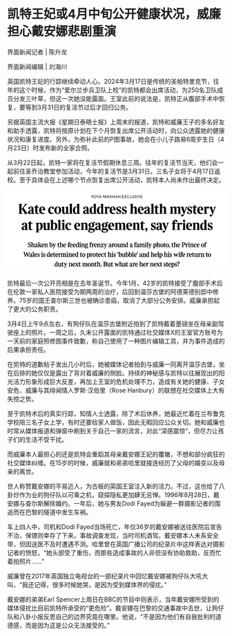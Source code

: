 # 凯特王妃或4月中旬公开健康状况，威廉担心戴安娜悲剧重演

界面新闻记者 | 陈升龙

界面新闻编辑 | 刘海川

英国凯特王妃的行踪继续牵动人心。2024年3月17日是传统的圣帕特里克节，往年的这个时候，作为“爱尔兰步兵卫队上校”的凯特都会出席活动，为250名卫队成员分发三叶草，但这一次她没能露面。王室此前的说法是，凯特正从腹部手术中恢复，要等到3月31日的复活节过后才回归公务。

另据英国主流大报《星期日泰晤士报》上周末的报道，凯特和威廉王子的多名好友和助手透露，凯特将按原计划在下个月恢复出席公开活动时，向公众透露她的健康状况和康复进度。另外，为弥补此前的P图事故，她会在小儿子路易6周岁生日（4月23日）时发布新的全家合照。

从3月22日起，凯特一家将在复活节假期休息三周。往年的复活节当天，他们会一起前往圣乔治教堂参加活动，今年的复活节是3月31日。三名子女将于4月17日返校。至于具体会在上述哪个节点恢复出席公开活动，凯特本人尚未作出最终决定。

![ef8f892a691192f24b4cb2577c807124.jpg](https://raw.githubusercontent.com/qqhsx/qqnews_image/main/2024/03/18/凯特王妃或4月中旬公开健康状况，威廉担心戴安娜悲剧重演/ef8f892a691192f24b4cb2577c807124.jpg)

凯特最后一次公开亮相是在去年圣诞节。今年1月，42岁的凯特接受了腹部手术后在伦敦一家私人医院接受为期两周的治疗，后回到温莎古堡的阿德莱德别邸中修养。75岁的国王查尔斯三世也被确诊患癌，取消了大部分公务安排。威廉承担起了更大的公务职责。

3月4日上午9点左右，有狗仔队在温莎古堡附近拍到了凯特戴着墨镜坐在母亲副驾驶座上的照片。一周之后，久未公开露面的凯特通过社交媒体X的王室官方账号为一天前的家庭照修图事件致歉，称自己使用了一种图片编辑工具，并为事件造成的后果承担责任。

在凯特的道歉帖子发出几小时后，她被媒体记者拍到与威廉一同离开温莎古堡，坐在后排的她仅仅是露出了背对着威廉的侧脸。持续的神秘感与凯特以往展现出的阳光活力形象形成巨大反差，再加上王室的危机处理不力，造成有关她的健康、子女安危、威廉与其绯闻情人罗斯·汉伯里（Rose
Hanbury）的联想在社交媒体上大有失控之势。

至于凯特术后的真实行踪，知情人士透露，除了术后休养，她最近忙着在兰布鲁克学校陪三名子女上学，有时还要给家人做饭，因此无暇回应公众关切。她和威廉也时常从媒体报道和弹窗中刷到关于自己一家的流言，对此“深感震惊”，但尽力让孩子们的生活不受干扰。

而威廉本人最担心的还是凯特会重蹈其母亲戴安娜王妃的覆辙，不想和部分疯狂的社交媒体纠缠。在15岁的时候，威廉就和弟弟哈里就接连经历了父母的婚变以及母亲的离世。

世人称赞戴安娜的平易近人，为古板的英国王室注入新的活力。不过，这也给了八卦炒作为业的狗仔队以可乘之机，窥探隐私更加肆无忌惮。1996年8月28日，戴安娜与查尔斯解除婚约。一年后，她与男友Dodi
Fayed为躲避一群摄影记者的围追而在巴黎的隧道中发生车祸。

车上四人中，司机和Dodi
Fayed当场死亡，年仅36岁的戴安娜被送往医院后宣告不治，保镖则幸存了下来。事故调查发现，当时司机酒驾，戴安娜本人未系安全带，但因送医不及时遭遇不测。哈里曾在英国广播公司的纪录片中这样表达对摄影记者的愤怒，“她头部受了重伤，而那些造成事故的人非但没有协助救助，反而忙着拍照片……”

威廉曾在2017年英国独立电视台的一部纪录片中回忆戴安娜被狗仔队大吼大叫，“我还记得，很多时候她哭，是因为受到媒体界的侵扰。”

戴安娜的弟弟Earl
Spencer上周日在BBC的节目中则表示，当年戴安娜所受到的媒体侵扰比目前凯特所承受的“更危险”。戴安娜在巴黎的交通事故中去世，让狗仔队和八卦小报反思自己的边界究竟在哪里。他说，“不是因为他们有自我批判的道德感，而是因为这是公众无法接受的。”

